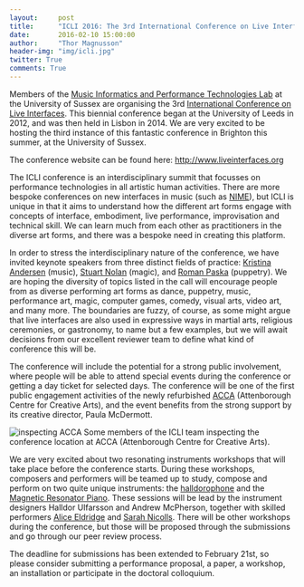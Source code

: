 ```yaml
---
layout:     post
title:      "ICLI 2016: The 3rd International Conference on Live Interfaces"
date:       2016-02-10 15:00:00
author:     "Thor Magnusson"
header-img: "img/icli.jpg"
twitter: True
comments: True
---
```


<p>Members of the <a href="http://www.miptl.org">Music Informatics and Performance Technologies Lab</a> at the University of Sussex are organising the 3rd <a href="http://www.liveinterfaces.org">International Conference on Live Interfaces</a>. This biennial conference began at the University of Leeds in 2012, and was then held in Lisbon in 2014. We are very excited to be hosting the third instance of this fantastic conference in Brighton this summer, at the University of Sussex.</p>

<p>The conference website can be found here: <a href="http://www.liveinterfaces.org">http://www.liveinterfaces.org</a></p>

<p>The ICLI conference is an interdisciplinary summit that focusses on performance technologies in all artistic human activities. There are more bespoke conferences on new interfaces in music (such as <a href="http://www.nime.org">NIME</a>), but ICLI is unique in that it aims to understand how the different art forms engage with concepts of interface, embodiment, live performance, improvisation and technical skill. We can learn much from each other as practitioners in the diverse art forms, and there was a bespoke need in creating this platform.</p>

<p>In order to stress the interdisciplinary nature of the conference, we have invited keynote speakers from three distinct fields of practice: <a href="http://tinything.com/">Kristina Andersen</a> (music), <a href="http://stuartnolan.com">Stuart Nolan</a> (magic), and <a href="http://watermillcenter.org/residency/roman-paska">Roman Paska</a> (puppetry). We are hoping the diversity of topics listed in the call will encourage people from as diverse performing art forms as dance, puppetry, music, performance art, magic, computer games, comedy, visual arts, video art, and many more. The boundaries are fuzzy, of course, as some might argue that live interfaces are also used in expressive ways in martial arts, religious ceremonies, or gastronomy, to name but a few examples, but we will await decisions from our excellent reviewer team to define what kind of conference this will be.</p>

<p>The conference will include the potential for a strong public involvement, where people will be able to attend special events during the conference or getting a day ticket for selected days. The conference will be one of the first public engagement activities of the newly refurbished <a href="http://www.sussex.ac.uk/acca/">ACCA</a> (Attenborough Centre for Creative Arts), and the event benefits from the strong support by its creative director, Paula McDermott.</p>

<img src="{{ site.baseurl }}/img/acca.jpg" alt="inspecting ACCA">
<span class="caption text-muted">Some members of the ICLI team inspecting the conference location at ACCA (Attenborough Centre for Creative Arts).</span>

<p>We are very excited about two resonating instruments workshops that will take place before the conference starts. During these workshops, composers and performers will be teamed up to study, compose and perform on two quite unique instruments: the <a href="http://www.halldorulfarsson.info/halldorophones/about-halldorophones">halldorophone</a> and the <a href="http://www.eecs.qmul.ac.uk/~andrewm/mrp.html">Magnetic Resonator Piano</a>. These sessions will be lead by the instrument designers Halldor Ulfarsson and Andrew McPherson, together with skilled performers <a href="http://www.ecila.org">Alice Eldridge</a> and <a href="http://sarahnicolls.com">Sarah Nicolls</a>. There will be other workshops during the conference, but those will be proposed through the submissions and go through our peer review process.</p>

<p>The deadline for submissions has been extended to February 21st, so please consider submitting a performance proposal, a paper, a workshop, an installation or participate in the doctoral colloquium. </p>
